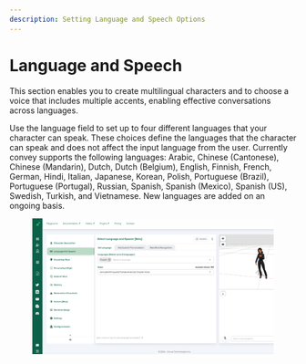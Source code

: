 ```yaml
---
description: Setting Language and Speech Options
---
```


# Language and Speech

This section enables you to create multilingual characters and to choose a voice that includes multiple accents, enabling effective conversations across languages.

Use the language field to set up to four different languages that your character can speak. These choices define the languages that the character can speak and does not affect the input language from the user. Currently convey supports the following languages: Arabic, Chinese (Cantonese), Chinese (Mandarin), Dutch, Dutch (Belgium), English, Finnish, French, German, Hindi, Italian, Japanese, Korean, Polish, Portuguese (Brazil), Portuguese (Portugal), Russian, Spanish, Spanish (Mexico), Spanish (US), Swedish, Turkish, and Vietnamese. New languages are added on an ongoing basis.

<figure><img src="../../.gitbook/assets/lang_speech (1).png" alt=""><figcaption></figcaption></figure>

